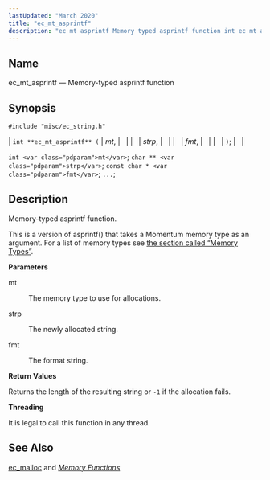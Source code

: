 ```yaml
---
lastUpdated: "March 2020"
title: "ec_mt_asprintf"
description: "ec mt asprintf Memory typed asprintf function int ec mt asprintf mt strp fmt int mt char strp const char fmt Memory typed asprintf function This is a version of asprintf that takes a Momentum memory type as an argument For a list of memory types see the section called..."
---
```


<a name="apis.ec_mt_asprintf"></a> 
## Name

ec_mt_asprintf — Memory-typed asprintf function

## Synopsis

`#include "misc/ec_string.h"`

| `int **ec_mt_asprintf** (` | <var class="pdparam">mt</var>, |   |
|   | <var class="pdparam">strp</var>, |   |
|   | <var class="pdparam">fmt</var>, |   |
|   | `)`; |   |

`int <var class="pdparam">mt</var>`;
`char ** <var class="pdparam">strp</var>`;
`const char * <var class="pdparam">fmt</var>`;
`...`;<a name="idp54937600"></a> 
## Description

Memory-typed asprintf function.

This is a version of asprintf() that takes a Momentum memory type as an argument. For a list of memory types see [the section called “Memory Types”](/momentum/3/3-api/apis-ec-malloc#apis.ec_malloc.types).

**<a name="idp54939936"></a> Parameters**

<dl class="variablelist">

<dt>mt</dt>

<dd>

The memory type to use for allocations.

</dd>

<dt>strp</dt>

<dd>

The newly allocated string.

</dd>

<dt>fmt</dt>

<dd>

The format string.

</dd>

</dl>

**<a name="idp54946336"></a> Return Values**

Returns the length of the resulting string or `-1` if the allocation fails.

**<a name="idp54947744"></a> Threading**

It is legal to call this function in any thread.

<a name="idp54948848"></a> 
## See Also

[ec_malloc](/momentum/3/3-api/apis-ec-malloc) and [*Memory Functions*](/momentum/3/3-api/3-api-memory)
